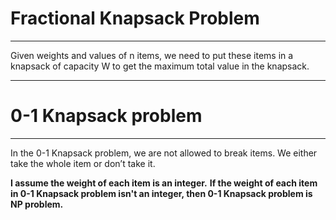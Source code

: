 # Fractional Knapsack Problem

----
Given weights and values of n items, we need to put these items in a knapsack of capacity W to get the maximum total value in the knapsack.


----

#  0-1 Knapsack problem
----
In the 0-1 Knapsack problem, we are not allowed to break items. We either take the whole item or don’t take it.


**I assume the weight of each item is an integer.**
**If the weight of each item in 0-1 Knapsack problem isn't an integer, then 0-1 Knapsack problem is NP problem.**
